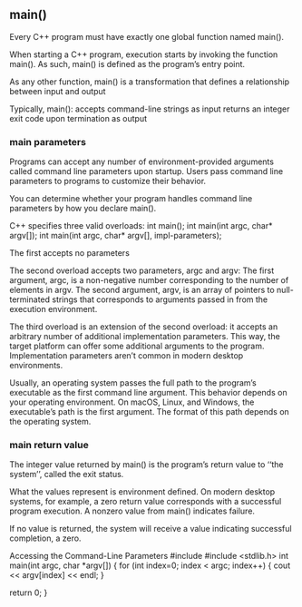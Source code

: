 ## main()
Every C++ program must have exactly one global function named main().

When starting a C++ program, execution starts by invoking the function main(). As such, main() is defined as the program’s entry point.

As any other function, main() is a transformation that defines a relationship between input and output

Typically, main():
accepts command-line strings as input
returns an integer exit code upon termination as output




### main parameters
Programs can accept any number of environment-provided arguments called command line parameters upon startup.
Users pass command line parameters to programs to customize their behavior.

You can determine whether your program handles command line parameters by how you declare main().

C++ specifies three valid overloads:
  int main();
  int main(int argc, char* argv[]);
  int main(int argc, char* argv[], impl-parameters);

The first accepts no parameters

The second overload accepts two parameters, argc and argv:
  The first argument, argc, is a non-negative number corresponding to the number of elements in argv.
  The second argument, argv, is an array of pointers to null-terminated strings that corresponds to arguments passed in from the execution environment.

The third overload is an extension of the second overload:
  it accepts an arbitrary number of additional implementation parameters. This way, the target platform can offer some additional arguments to the program. Implementation parameters aren’t common in modern desktop environments.

Usually, an operating system passes the full path to the program’s executable as the first command line argument. This behavior depends on your operating environment. On macOS, Linux, and Windows, the executable’s path is the first argument. The format of this path depends on the operating system.









### main return value
The integer value returned by main() is the program’s return value to ‘‘the system’’, called the exit status.

What the values represent is environment defined. On modern desktop systems, for example, a zero return value corresponds with a successful program execution.  A nonzero value from main() indicates failure.

If no value is returned, the system will receive a value indicating successful completion, a zero.


Accessing the Command-Line Parameters
#include <iostream>
#include <stdlib.h>
int main(int argc, char *argv[])
{
  for (int index=0; index < argc; index++)
  {
    cout << argv[index] << endl;
  }

  return 0;
}
